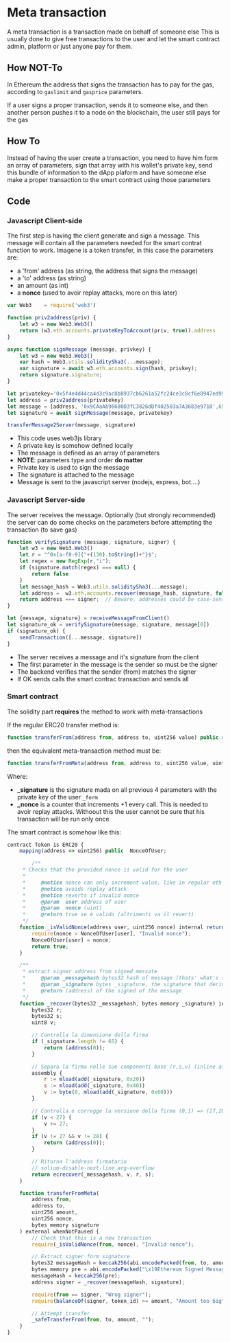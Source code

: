 # Meta transaction

A meta transaction is a transaction made on behalf of someone else
This is usually done to give free transactions to the user and let the smart contract admin, platform or just anyone pay for them.

## How NOT-To
In Ethereum the address that signs the transaction has to pay for the gas, according to `gaslimit` and `gasprice` parameters.

If a user signs a proper transaction, sends it to someone else, and then another person pushes it to a node on the blockchain, the user still pays for the gas

## How To
Instead of having the user create a transaction, you need to have him form an array of parameters, sign that array with his wallet's private key, send this bundle of information to the dApp plaform and have someone else make a proper transaction to the smart contract using those parameters


## Code


### Javascript Client-side

The first step is having the client generate and sign a message. This message will contain all the parameters needed for the smart contrat function to work.
Imagene is a token transfer, in this case the parameters are:
- a 'from' address (as string, the address that signs the message)
- a 'to' address (as string)
- an amount (as int)
- a **nonce** (used to avoir replay attacks, more on this later)

``` javascript
var Web3    = require('web3')

function priv2address(priv) {
    let w3 = new Web3.Web3()
    return (w3.eth.accounts.privateKeyToAccount(priv, true)).address
}

async function signMessage (message, privkey) {
    let w3 = new Web3.Web3()
    var hash = Web3.utils.soliditySha3(...message);
    var signature = await w3.eth.accounts.sign(hash, privkey);
    return signature.signature;
}

let privatekey='0x5f4e4d44ca4d3c9ac8b8937cb6261a52fc24ce3c8cf6e8947ed99fb804e13984'
let address = priv2address(privatekey)
let message = [address, '0x9CAaAb96680D3fC3826dDf402503a7A3683e9710',65536, 20]
let signature = await signMessage(message, privatekey)

transferMessage2Server(message, signature)

```

- This code uses web3js library
- A private key is somehow defined locally
- The message is defined as an array of parameters
- **NOTE**: parameters type and order **do matter**
- Private key is used to sign the message
- The signature is attached to the message
- Message is sent to the javascript server (nodejs, express, bot....)

### Javascript Server-side

The server receives the message. Optionally (but strongly recommended) the server can do some checks on the parameters before attempting the transaction (to save gas)

``` javascript
function verifySignature (message, signature, signer) {
    let w3 = new Web3.Web3()
    let r = "^0x[a-f0-9]{"+(130).toString()+"}$";
    let regex = new RegExp(r,"i");
    if (signature.match(regex) === null) {
        return false
    }
    let message_hash = Web3.utils.soliditySha3(...message);
    let address =  w3.eth.accounts.recover(message_hash, signature, false);
    return address === signer;  // Beware, addresses could be case-sensitive
}

let {message, signature} = receiveMessageFromClient()
let signature_ok = verifySignature(message, signature, message[0])
if (signature_ok) {
    sendTransaction([...message, signature])
}
```
- The server receives a message and it's signature from the client
- The first parameter in the message is the sender so must be the signer
- The backend verifies that the sender (from) matches the signer
- If OK sends calls the smart contrac transaction and sends all


### Smart contract

The solidity part **requires** the method to work with meta-transactions

If the regular ERC20 transfer method is:

``` javascript
function transferFrom(address from, address to, uint256 value) public returns (bool success)
```

then the equivalent meta-transaction method must be:

``` javascript
function transferFromMeta(address from, address to, uint256 value, uint nonce, bytes memory signature) public returns (bool success)
```

Where:
- **_signature** is the signature mada on all previous 4 parameters with the private key of the user `_form`
- **_nonce** is a counter that increments +1 every call. This is needed to avoir replay attacks. Withoout this the user cannot be sure that his transaction will be run only once

The smart contract is somehow like this:

``` javascript
contract Token is ERC20 {
    mapping(address => uint256) public  NonceOfUser;

        /**
     * Checks that the provided nonce is valid for the user
     *
     *     @notice nonce can only increment value, like in regular eth transactions
     *     @notice avoids replay attack
     *     @notice reverts if invalid nonce
     *     @param  user address of user
     *     @param  nonce (uint)
     *     @return true se è valido (altrimenti va il revert)
     */
    function _isValidNonce(address user, uint256 nonce) internal returns (bool) {
        require(nonce > NonceOfUser[user], "Invalid nonce");
        NonceOfUser[user] = nonce;
        return true;
    }

    /**
     * extract signer address from signed messate
     *     @param _messagehash bytes32 hash of message (thats' what's signed)
     *     @param _signature bytes _signature, the signature that derives from web3.eth.sign()
     *     @return (address) of the signed of the message
     */
    function _recover(bytes32 _messagehash, bytes memory _signature) internal pure returns (address) {
        bytes32 r;
        bytes32 s;
        uint8 v;

        // Controlla la dimensione della firma
        if (_signature.length != 65) {
            return (address(0));
        }

        // Separa la firma nelle sue componenti base (r,s,v) (inline assembly)
        assembly {
            r := mload(add(_signature, 0x20))
            s := mload(add(_signature, 0x40))
            v := byte(0, mload(add(_signature, 0x60)))
        }

        // Controlla e corregge la versione della firma (0,1) => (27,28)
        if (v < 27) {
            v += 27;
        }
        if (v != 27 && v != 28) {
            return (address(0));
        }

        // Ritorna l'address firmatario
        // solium-disable-next-line arg-overflow
        return ecrecover(_messagehash, v, r, s);
    }

    function transferFromMeta(
        address from,
        address to,
        uint256 amount,
        uint256 nonce,
        bytes memory signature
    ) external whenNotPaused {
        // Check that this is a new transaction
        require(_isValidNonce(from, nonce), "Invalid nonce");

        // Extract signer form signature
        bytes32 messageHash = keccak256(abi.encodePacked(from, to, amount, nonce));
        bytes memory pre = abi.encodePacked("\x19Ethereum Signed Message:\n32", messageHash);
        messageHash = keccak256(pre);
        address signer = _recover(messageHash, signature);

        require(from == signer, "Wrog signer");
        require(balanceOf(signer, token_id) >= amount, "Amount too big");

        // Attempt transfer
        _safeTransferFrom(from, to, amount, "");
    }
}
```